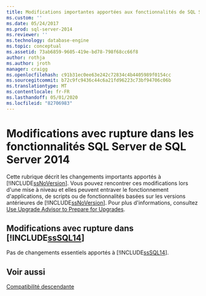 ```yaml
---
title: Modifications importantes apportées aux fonctionnalités de SQL Server dans SQL Server 2014 | Microsoft Docs
ms.custom: ''
ms.date: 05/24/2017
ms.prod: sql-server-2014
ms.reviewer: ''
ms.technology: database-engine
ms.topic: conceptual
ms.assetid: 73ab6859-9605-419e-bd78-798f68cc66f8
author: rothja
ms.author: jroth
manager: craigg
ms.openlocfilehash: c91b31ec0ee63e242c72834c4b4405989f0154cc
ms.sourcegitcommit: b72c9fc9436c44c6a21fd96223c73bf94706c06b
ms.translationtype: MT
ms.contentlocale: fr-FR
ms.lasthandoff: 05/01/2020
ms.locfileid: "82706983"
---
```

# <a name="breaking-changes-to-sql-server-features-in-sql-server-2014"></a>Modifications avec rupture dans les fonctionnalités SQL Server de SQL Server 2014
  Cette rubrique décrit les changements importants apportés à [!INCLUDE[ssNoVersion](../includes/ssnoversion-md.md)]. Vous pouvez rencontrer ces modifications lors d'une mise à niveau et elles peuvent entraver le fonctionnement d'applications, de scripts ou de fonctionnalités basées sur les versions antérieures de [!INCLUDE[ssNoVersion](../includes/ssnoversion-md.md)]. Pour plus d'informations, consultez [Use Upgrade Advisor to Prepare for Upgrades](../../2014/sql-server/install/use-upgrade-advisor-to-prepare-for-upgrades.md).  
  
## <a name="breaking-changes-in-sssql14"></a>Modifications avec rupture dans [!INCLUDE[ssSQL14](../includes/sssql14-md.md)]  
 Pas de changements essentiels apportés à [!INCLUDE[ssSQL14](../includes/sssql14-md.md)].  
  
## <a name="see-also"></a>Voir aussi  
 [Compatibilité descendante](../../2014/getting-started/backward-compatibility.md)  
  
  
